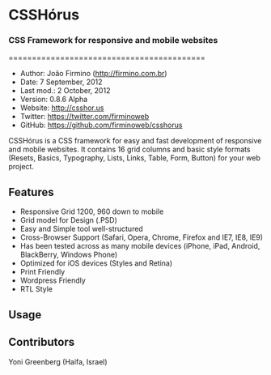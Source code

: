 <h1>CSSHórus</h1>
<h3>CSS Framework for responsive and mobile websites</h3>
==========================================

* Author:    João Firmino (<http://firmino.com.br>)
* Date:      7 September, 2012
* Last mod.: 2 October, 2012
* Version:   0.8.6 Alpha
* Website:   <http://csshor.us>
* Twitter:   <https://twitter.com/firminoweb>
* GitHub:    <https://github.com/firminoweb/csshorus>


CSSHórus is a CSS framework for easy and fast development of responsive and mobile websites. It contains 16 grid columns and basic style formats (Resets, Basics, Typography, Lists, Links, Table, Form, Button) for your web project.

Features
--------

* Responsive Grid 1200, 960 down to mobile
* Grid model for Design (.PSD)
* Easy and Simple tool well-structured
* Cross-Browser Support (Safari, Opera, Chrome, Firefox and IE7, IE8, IE9)
* Has been tested across as many mobile devices (iPhone, iPad, Android, BlackBerry, Windows Phone)
* Optimized for iOS devices (Styles and Retina)
* Print Friendly
* Wordpress Friendly
* RTL Style

Usage
-----


Contributors
------------

Yoni Greenberg (Haifa, Israel)



